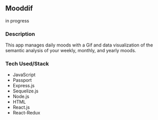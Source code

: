 ## Mooddif

in progress

### Description

This app manages daily moods with a Gif and data visualization of the semantic analysis of your weekly, monthly, and yearly moods.

### Tech Used/Stack

* JavaScript
* Passport
* Express.js
* Sequelize.js
* Node.js
* HTML
* React.js
* React-Redux
